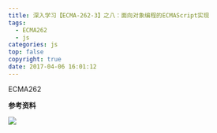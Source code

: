 ```yaml
---
title: 深入学习【ECMA-262-3】之八：面向对象编程的ECMAScript实现
tags:
  - ECMA262
  - js
categories: js
top: false
copyright: true
date: 2017-04-06 16:01:12
---
```

ECMA262
<!--more-->

**参考资料**
[]()

![](http://static.zhyjor.com/wexin.png)
